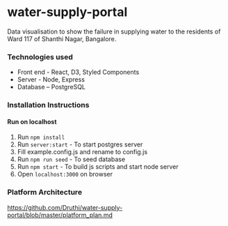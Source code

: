 # water-supply-portal
Data visualisation to show the failure in supplying water to the residents of Ward 117 of Shanthi Nagar, Bangalore.

### Technologies used
* Front end - React, D3, Styled Components
* Server - Node, Express
* Database – PostgreSQL

### Installation Instructions
#### Run on localhost

1. Run `npm install`
2. Run `server:start` - To start postgres server
3. Fill example.config.js and rename to config.js
4. Run `npm run seed` - To seed database
5. Run `npm start` - To build js scripts and start node server
6. Open `localhost:3000` on browser

### Platform Architecture

https://github.com/Druthi/water-supply-portal/blob/master/platform_plan.md

